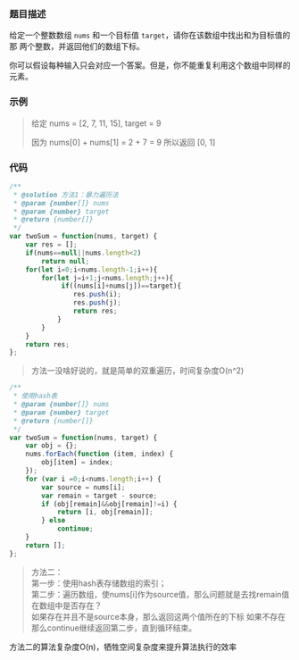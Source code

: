 ### 题目描述

给定一个整数数组 `nums` 和一个目标值 `target`，请你在该数组中找出和为目标值的那 两个整数，并返回他们的数组下标。

你可以假设每种输入只会对应一个答案。但是，你不能重复利用这个数组中同样的元素。

### 示例

> 给定 nums = [2, 7, 11, 15], target = 9
>
> 因为 nums[0] + nums[1] = 2 + 7 = 9
> 所以返回 [0, 1]

### 代码

```javascript
/**
 * @solution 方法1：暴力遍历法
 * @param {number[]} nums
 * @param {number} target
 * @return {number[]}
 */
var twoSum = function(nums, target) {
    var res = [];
    if(nums==null||nums.length<2)
        return null;
    for(let i=0;i<nums.length-1;i++){
        for(let j=i+1;j<nums.length;j++){
             if((nums[i]+nums[j])==target){
                res.push(i);
                res.push(j);
                return res;
            }
        }
    }
    return res;
};
```
> 方法一没啥好说的，就是简单的双重遍历，时间复杂度O(n^2)

```javascript
/**
 * 使用hash表
 * @param {number[]} nums
 * @param {number} target
 * @return {number[]}
 */
var twoSum = function(nums, target) {
    var obj = {};
	nums.forEach(function (item, index) {
		obj[item] = index;
	});
	for (var i =0;i<nums.length;i++) {
        var source = nums[i];
		var remain = target - source;
		if (obj[remain]&&obj[remain]!=i) {
			return [i, obj[remain]];
		} else
			continue;
	}
	return [];
};
```
> 方法二：  
> 第一步：使用hash表存储数组的索引；  
> 第二步：遍历数组，使nums[i]作为source值，那么问题就是去找remain值在数组中是否存在？  
> 如果存在并且不是source本身，那么返回这两个值所在的下标
> 如果不存在那么continue继续返回第二步，直到循环结束。  

方法二的算法复杂度O(n)，牺牲空间复杂度来提升算法执行的效率